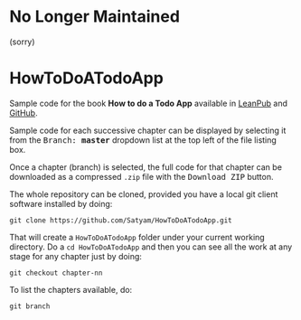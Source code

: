 # No Longer Maintained

(sorry)

# HowToDoATodoApp

Sample code for the book **How to do a Todo App** available in [LeanPub](https://leanpub.com/howtodoatodoapp) and [GitHub](https://github.com/Satyam/HowToDoATodoApp-book).

Sample code for each successive chapter can be displayed by selecting it from the <kbd>Branch: **master**</kbd> dropdown list at the top left of the file listing box.  

Once a chapter (branch) is selected, the full code for that chapter can be downloaded as a compressed `.zip` file with the <kbd>Download ZIP</kbd> button.

The whole repository can be cloned, provided you have a local git client software installed by doing:

 `git clone https://github.com/Satyam/HowToDoATodoApp.git`

 That will create a `HowToDoATodoApp` folder under your current working directory.  Do a `cd HowToDoATodoApp` and then you can see all the work at any stage for any chapter just by doing:

 `git checkout chapter-nn`

 To list the chapters available, do:

 `git branch`
